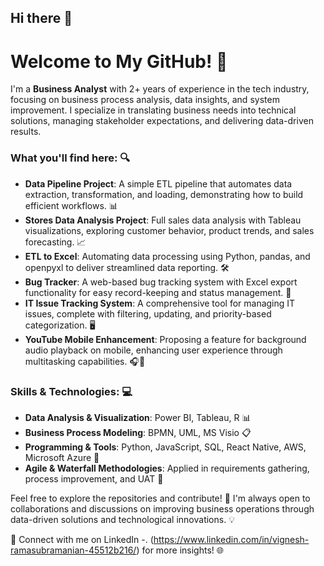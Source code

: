 ## Hi there 👋

# Welcome to My GitHub! 🎉

I'm a **Business Analyst** with 2+ years of experience in the tech industry, focusing on business process analysis, data insights, and system improvement. I specialize in translating business needs into technical solutions, managing stakeholder expectations, and delivering data-driven results.

### What you'll find here: 🔍
- **Data Pipeline Project**: A simple ETL pipeline that automates data extraction, transformation, and loading, demonstrating how to build efficient workflows. 📊
- **Stores Data Analysis Project**: Full sales data analysis with Tableau visualizations, exploring customer behavior, product trends, and sales forecasting. 📈
- **ETL to Excel**: Automating data processing using Python, pandas, and openpyxl to deliver streamlined data reporting. 🛠️
- **Bug Tracker**: A web-based bug tracking system with Excel export functionality for easy record-keeping and status management. 🐞
- **IT Issue Tracking System**: A comprehensive tool for managing IT issues, complete with filtering, updating, and priority-based categorization. 🖥️
- **YouTube Mobile Enhancement**: Proposing a feature for background audio playback on mobile, enhancing user experience through multitasking capabilities. 🎧📱

### Skills & Technologies: 💻
- **Data Analysis & Visualization**: Power BI, Tableau, R 📊
- **Business Process Modeling**: BPMN, UML, MS Visio 📋
- **Programming & Tools**: Python, JavaScript, SQL, React Native, AWS, Microsoft Azure 🚀
- **Agile & Waterfall Methodologies**: Applied in requirements gathering, process improvement, and UAT 📅

Feel free to explore the repositories and contribute! 🌟 I'm always open to collaborations and discussions on improving business operations through data-driven solutions and technological innovations. 💡

📧 Connect with me on LinkedIn -. (https://www.linkedin.com/in/vignesh-ramasubramanian-45512b216/) for more insights! 🌐
